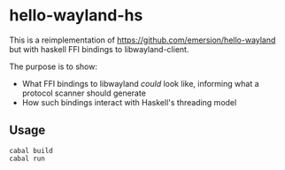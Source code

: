 # hello-wayland-hs
This is a reimplementation of https://github.com/emersion/hello-wayland but with haskell FFI bindings to libwayland-client.

The purpose is to show:

- What FFI bindings to libwayland *could* look like, informing what a protocol scanner should generate
- How such bindings interact with Haskell's threading model

## Usage
```
cabal build
cabal run
```
